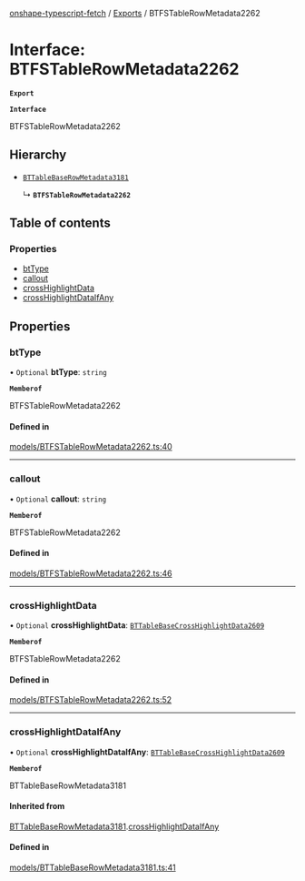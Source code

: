 [onshape-typescript-fetch](../README.md) / [Exports](../modules.md) / BTFSTableRowMetadata2262

# Interface: BTFSTableRowMetadata2262

**`Export`**

**`Interface`**

BTFSTableRowMetadata2262

## Hierarchy

- [`BTTableBaseRowMetadata3181`](BTTableBaseRowMetadata3181.md)

  ↳ **`BTFSTableRowMetadata2262`**

## Table of contents

### Properties

- [btType](BTFSTableRowMetadata2262.md#bttype)
- [callout](BTFSTableRowMetadata2262.md#callout)
- [crossHighlightData](BTFSTableRowMetadata2262.md#crosshighlightdata)
- [crossHighlightDataIfAny](BTFSTableRowMetadata2262.md#crosshighlightdataifany)

## Properties

### btType

• `Optional` **btType**: `string`

**`Memberof`**

BTFSTableRowMetadata2262

#### Defined in

[models/BTFSTableRowMetadata2262.ts:40](https://github.com/toebes/onshape-typescript-fetch/blob/3e11ae1/models/BTFSTableRowMetadata2262.ts#L40)

___

### callout

• `Optional` **callout**: `string`

**`Memberof`**

BTFSTableRowMetadata2262

#### Defined in

[models/BTFSTableRowMetadata2262.ts:46](https://github.com/toebes/onshape-typescript-fetch/blob/3e11ae1/models/BTFSTableRowMetadata2262.ts#L46)

___

### crossHighlightData

• `Optional` **crossHighlightData**: [`BTTableBaseCrossHighlightData2609`](BTTableBaseCrossHighlightData2609.md)

**`Memberof`**

BTFSTableRowMetadata2262

#### Defined in

[models/BTFSTableRowMetadata2262.ts:52](https://github.com/toebes/onshape-typescript-fetch/blob/3e11ae1/models/BTFSTableRowMetadata2262.ts#L52)

___

### crossHighlightDataIfAny

• `Optional` **crossHighlightDataIfAny**: [`BTTableBaseCrossHighlightData2609`](BTTableBaseCrossHighlightData2609.md)

**`Memberof`**

BTTableBaseRowMetadata3181

#### Inherited from

[BTTableBaseRowMetadata3181](BTTableBaseRowMetadata3181.md).[crossHighlightDataIfAny](BTTableBaseRowMetadata3181.md#crosshighlightdataifany)

#### Defined in

[models/BTTableBaseRowMetadata3181.ts:41](https://github.com/toebes/onshape-typescript-fetch/blob/3e11ae1/models/BTTableBaseRowMetadata3181.ts#L41)
